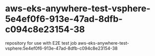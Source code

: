 # aws-eks-anywhere-test-vsphere-5e4ef0f6-913e-47ad-8dfb-c094c8e23154-38
repository for use with E2E test job aws-eks-anywhere-test-vsphere:5e4ef0f6-913e-47ad-8dfb-c094c8e23154-38
